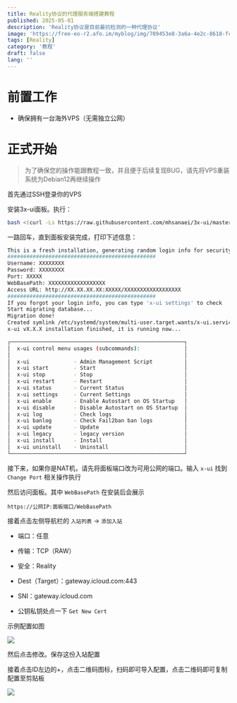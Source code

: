 ```yaml
---
title: Reality协议的代理服务端搭建教程
published: 2025-05-01
description: 'Reality协议是目前最抗检测的一种代理协议'
image: 'https://free-eo-r2.afo.im/myblog/img/709453e8-3a6a-4e2c-8618-fcf542ee0d37.webp'
tags: [Reality]
category: '教程'
draft: false 
lang: ''
---
```


# 前置工作

- 确保拥有一台海外VPS（无需独立公网）

# 正式开始

> 为了确保您的操作能跟教程一致，并且便于后续复现BUG，请先将VPS重装系统为Debian12再继续操作

首先通过SSH登录你的VPS

安装3x-ui面板。执行：

```bash
bash <(curl -Ls https://raw.githubusercontent.com/mhsanaei/3x-ui/master/install.sh)
```

一路回车，直到面板安装完成，打印下述信息：

```bash
This is a fresh installation, generating random login info for security concerns:
###############################################
Username: XXXXXXXX
Password: XXXXXXXX
Port: XXXXX
WebBasePath: XXXXXXXXXXXXXXXXXX
Access URL: http://XX.XX.XX.XX:XXXXX/XXXXXXXXXXXXXXXXXX
###############################################
If you forgot your login info, you can type 'x-ui settings' to check
Start migrating database...
Migration done!
Created symlink /etc/systemd/system/multi-user.target.wants/x-ui.service → /etc/systemd/system/x-ui.service.
x-ui vX.X.X installation finished, it is running now...

┌───────────────────────────────────────────────────────┐
│  x-ui control menu usages (subcommands):              │
│                                                       │
│  x-ui              - Admin Management Script          │
│  x-ui start        - Start                            │
│  x-ui stop         - Stop                             │
│  x-ui restart      - Restart                          │
│  x-ui status       - Current Status                   │
│  x-ui settings     - Current Settings                 │
│  x-ui enable       - Enable Autostart on OS Startup   │
│  x-ui disable      - Disable Autostart on OS Startup  │
│  x-ui log          - Check logs                       │
│  x-ui banlog       - Check Fail2ban ban logs          │
│  x-ui update       - Update                           │
│  x-ui legacy       - legacy version                   │
│  x-ui install      - Install                          │
│  x-ui uninstall    - Uninstall                        │
└───────────────────────────────────────────────────────┘
```

接下来，如果你是NAT机，请先将面板端口改为可用公网的端口。输入 `x-ui` 找到 `Change Port` 相关操作执行

然后访问面板。其中 `WebBasePath` 在安装后会展示

```url
https://公网IP:面板端口/WebBasePath
```

接着点击左侧导航栏的 `入站列表` -> `添加入站` 

- 端口：任意

- 传输：TCP（RAW）

- 安全：Reality

- Dest（Target）：gateway.icloud.com:443

- SNI：gateway.icloud.com

- 公钥私钥处点一下 `Get New Cert`

示例配置如图

![](https://free-eo-r2.afo.im/myblog/img/bea44337-b899-4b11-a314-4c67b6ec3f51.webp)

然后点击修改。保存这份入站配置

接着点击ID左边的+，点击二维码图标，扫码即可导入配置，点击二维码即可复制配置至剪贴板

![](https://free-eo-r2.afo.im/myblog/img/ab538d71-351c-4e3d-aebf-d5b0c32fd4ac.webp)
